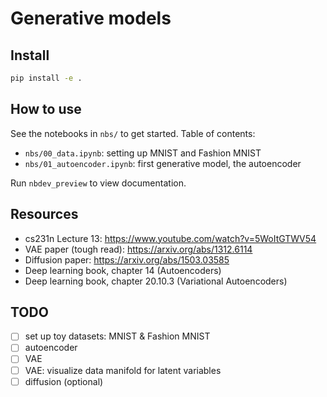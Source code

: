 Generative models
================

<!-- WARNING: THIS FILE WAS AUTOGENERATED! DO NOT EDIT! -->

## Install

``` sh
pip install -e .
```

## How to use

See the notebooks in `nbs/` to get started. Table of contents:

- `nbs/00_data.ipynb`: setting up MNIST and Fashion MNIST
- `nbs/01_autoencoder.ipynb`: first generative model, the autoencoder

Run `nbdev_preview` to view documentation.

## Resources

- cs231n Lecture 13: https://www.youtube.com/watch?v=5WoItGTWV54
- VAE paper (tough read): https://arxiv.org/abs/1312.6114
- Diffusion paper: https://arxiv.org/abs/1503.03585
- Deep learning book, chapter 14 (Autoencoders)
- Deep learning book, chapter 20.10.3 (Variational Autoencoders)

## TODO

- [ ] set up toy datasets: MNIST & Fashion MNIST
- [ ] autoencoder
- [ ] VAE
- [ ] VAE: visualize data manifold for latent variables
- [ ] diffusion (optional)
